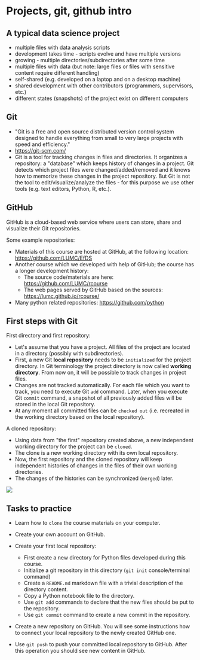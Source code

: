 # Projects, git, github intro

## A typical data science project

- multiple files with data analysis scripts
- development takes time - scripts evolve and have multiple versions
- growing - multiple directories/subdirectories after some time
- multiple files with data (but note: large files or files with sensitive content require different handling)
- self-shared (e.g. developed on a laptop and on a desktop machine)
- shared development with other contributors (programmers, supervisors, etc.)
- different states (snapshots) of the project exist on different computers

## Git

- "Git is a free and open source distributed version control system designed to handle everything from small to very large projects with speed and efficiency."
- https://git-scm.com/
- Git is a tool for tracking changes in files and directories. It organizes a repository: a "database" which keeps history of changes in a project. Git detects which project files were changed/added/removed and it knows how to memorize these changes in the project repository. But Git is not the tool to edit/visualize/analyze the files - for this purpose we use other tools (e.g. text editors, Python, R, etc.).

## GitHub

GitHub is a cloud-based web service where users can store, share and visualize their Git repositories. 

Some example repositories:

- Materials of this course are hosted at GitHub, at the following location: https://github.com/LUMC/EfDS
- Another course which we developed with help of GitHub; the course has a longer development history:
  - The source code/materials are here: https://github.com/LUMC/rcourse
  - The web pages served by GitHub based on the sources: https://lumc.github.io/rcourse/
- Many python related repositories: https://github.com/python


## First steps with Git

First directory and first repository:

- Let's assume that you have a project. All files of the project are located in a directory (possibly with subdirectories).
- First, a new Git **local repository** needs to be `initialized` for the project directory. In Git terminology the project directory is now called **working directory**. From now on, it will be possible to track changes in project files.
- Changes are not tracked automatically. For each file which you want to track, you need to execute Git `add` command. Later, when you execute Git `commit` command, a snapshot of all previously added files will be stored in the local Git repository.
- At any moment all committed files can be `checked out` (i.e. recreated in the working directory based on the local repository).

A cloned repository:

- Using data from "the first" repository created above, a new independent working directory for the project can be `cloned`.
- The clone is a new working directory with its own local repository.
- Now, the first repository and the cloned repository will keep independent histories of changes in the files of their own working directories.
- The changes of the histories can be synchronized (`merged`) later.

![](./git_simple_cmds.jpg)

## Tasks to practice

- Learn how to `clone` the course materials on your computer.

- Create your own account on GitHub.
- Create your first local repository:
    - First create a new directory for Python files developed during this course.
    - Initialize a git repository in this directory (`git init` console/terminal command)
    - Create a `README.md` markdown file with a trivial description of the directory content.
    - Copy a Python notebook file to the directory.
    - Use `git add` commands to declare that the new files should be put to the repository.
    - Use `git commit` command to create a new commit in the repository.
- Create a new repository on GitHub. You will see some instructions how to connect your local repository to the newly created GitHub one.
- Use `git push` to push your committed local repository to GitHub. After this operation you should see new content in GitHub.
